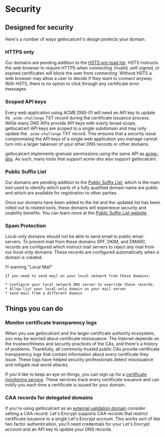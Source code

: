 # Security

## Designed for security

Here's a number of ways getlocalcert's design protects your domain.

### HTTPS only

Our domains are pending addition to the [HSTS pre-load list](https://en.wikipedia.org/wiki/HTTP_Strict_Transport_Security).
HSTS instructs the web browser to require HTTPS when connecting.
Invalid, self-signed, or expired certificates will block the user from connecting.
Without HSTS a web browser may allow a user to decide if they want to connect anyway.
With HSTS, there is no option to click through any certificate error messages.

### Scoped API keys

Every web application using ACME DNS-01 will need an API key to update its `_acme-challenge` TXT record during the certificate issuance process.
While many DNS APIs provide API keys with overly broad scope, getlocalcert API keys are scoped to a single subdomain and may only update the `_acme-challenge` TXT record.
This ensures that a security issue compromising the API keys of a single web application you manage cannot turn into a larger takeover of your other DNS records or other domains.

getlocalcert implements granular permissions using the same API as [acme-dns](https://www.eff.org/deeplinks/2018/02/technical-deep-dive-securing-automation-acme-dns-challenge-validation).
As such, many tools that support acme-dns also support getlocalcert.

### Public Suffix List

Our domains are pending addition to the [Public Suffix List](https://publicsuffix.org/), which is the main tool used to identify which parts of a fully qualified domain name are public and which are available for registration to other parties.

Once our domains have been added to the list and the updated list has been rolled out to related tools, these domains will experience security and usability benefits. You can learn more at the [Public Suffix List website](https://publicsuffix.org/).

### Spam Protection

Local-only domains should not be able to send email to public email servers.
To prevent mail from these domains SPF, DKIM, and DMARC records are configured which instruct mail servers to reject any mail from our local-only domains.
These records are configured automatically when a domain is created.


!!! warning "Local Mail"
    
    If you need to send mail on your local network from these domains:

    * Configure your local network DNS server to override these records.
    * Allow-list your local-only domain on your mail server
    * Send mail from a different domain


## Things you can do

### Monitor certificate transparency logs

When you use getlocalcert and the larger certificate authority ecosystem, you may be worried about certificate misissuance.
The Internet depends on the trustworthiness and security practices of the CAs, and there's a history of problems.
Thankfully, all commonly trusted public CAs provide certificate transparency logs that contain information about every certificate they issue.
These logs have helped security professionals detect misissuance and mitigate real world attacks.

If you'd like to keep an eye on things, you can sign up for a [certificate monitoring service](https://certificate.transparency.dev/monitors/).
These services track every certificate issuance and can notify you each time a certificate is issued for your domain.

### CAA records for delegated domains

If you're using getlocalcert as an [external validation domain](/tips/validation-domain/) consider setting a CAA record.
Let's Encrypt supports CAA records that restrict certificate issuance to a single Let's Encrypt account.
This works sort of like two factor authentication, you'll need credentials for your Let's Encrypt account and an API key to update your DNS records.


